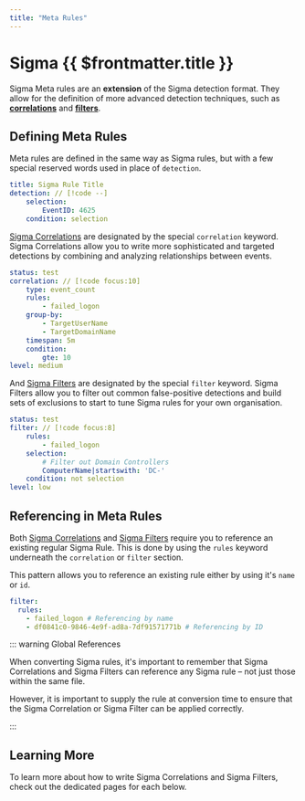 ```yaml
---
title: "Meta Rules"
---
```


<script setup>
import { withBase } from 'vitepress';
import Box from "/.vitepress/theme/components/Boxes/Box.vue";
import RulesBox from "/.vitepress/theme/components/Boxes/RulesBox.vue";
import { ChartBarIcon, FunnelIcon } from "@heroicons/vue/20/solid";

</script>

# Sigma {{ $frontmatter.title }}

Sigma Meta rules are an **extension** of the Sigma detection format. They allow for the definition of more advanced detection techniques, such as [**correlations**](/docs/meta/correlations) and [**filters**](/docs/meta/filters).

<div class="grid md:grid-cols-2 gap-4">
    <a :href="withBase('/docs/meta/correlations')">
        <Box>
            <template #icon>
                <ChartBarIcon />
            </template>
            <template #heading>Correlations</template>
            <template #text>Learn how to write Sigma rules that correlate multiple events with more advanced detection techniques.</template>
        </Box>
    </a>
    <a :href="withBase('/docs/meta/filters')">
        <Box>
            <template #icon>
                <FunnelIcon />
            </template>
            <template #heading>Filters</template>
            <template #text>Learn how you can filter & exclude common false-positive detections from your logs.</template>
        </Box>
    </a>
</div>

## Defining Meta Rules

Meta rules are defined in the same way as Sigma rules, but with a few special reserved words used in place
of `detection`.

```yaml
title: Sigma Rule Title
detection: // [!code --]
    selection:
        EventID: 4625
    condition: selection
```

[Sigma Correlations](/docs/meta/correlations) are designated by the special `correlation` keyword. Sigma Correlations allow you to write more sophisticated and targeted detections by combining and analyzing relationships between events.

```yaml
status: test
correlation: // [!code focus:10]
    type: event_count
    rules:
        - failed_logon
    group-by:
        - TargetUserName
        - TargetDomainName
    timespan: 5m
    condition:
        gte: 10
level: medium
```

And [Sigma Filters](/docs/meta/filters) are designated by the special `filter` keyword. Sigma Filters allow you to filter out common false-positive detections and build sets of exclusions to start to tune Sigma rules for your own organisation.

```yaml
status: test
filter: // [!code focus:8]
    rules:
        - failed_logon
    selection:
        # Filter out Domain Controllers
        ComputerName|startswith: 'DC-'
    condition: not selection
level: low
```

## Referencing in Meta Rules

Both [Sigma Correlations](/docs/meta/correlations) and [Sigma Filters](/docs/meta/filters) require you to reference an existing regular Sigma Rule. This is done by using
the `rules` keyword underneath the `correlation` or `filter` section.

This pattern allows you to reference an existing rule either by using it's `name` or `id`.

```yaml
filter:
  rules:
    - failed_logon # Referencing by name
    - df0841c0-9846-4e9f-ad8a-7df91571771b # Referencing by ID
```

::: warning Global References

When converting Sigma rules, it's important to remember that Sigma Correlations and Sigma Filters can reference any Sigma rule – not just those within the same file.

However, it is important to supply the rule at conversion time to ensure that the Sigma Correlation or Sigma Filter can be applied correctly.

:::

## Learning More

To learn more about how to write Sigma Correlations and Sigma Filters, check out the dedicated pages for each below.

<div class="grid md:grid-cols-2 gap-4">
    <a :href="withBase('/docs/meta/correlations')">
        <Box>
            <template #icon>
                <ChartBarIcon />
            </template>
            <template #heading>Correlations</template>
            <template #text>Learn how to write Sigma rules that correlate multiple events with more advanced detection techniques.</template>
        </Box>
    </a>
    <a :href="withBase('/docs/meta/filters')">
        <Box>
            <template #icon>
                <FunnelIcon />
            </template>
            <template #heading>Filters</template>
            <template #text>Learn how you can filter & exclude common false-positive detections from your logs.</template>
        </Box>
    </a>
</div>

